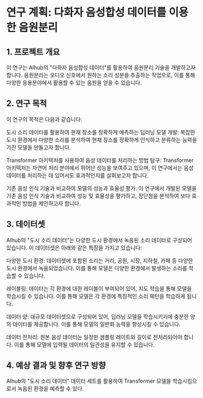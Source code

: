 # 연구 계획: 다화자 음성합성 데이터를 이용한 음원분리
## 1. 프로젝트 개요
이 연구는 AIhub의 "다화자 음성합성 데이터"를 활용하여 음원분리 기술을 개발하고자 합니다. 음원분리는 오디오 신호에서 원하는 소리 성분을 추출하는 작업으로, 이를 통해 다양한 응용분야에서 활용할 수 있는 음원을 얻을 수 있습니다.

## 2. 연구 목적

이 연구의 목적은 다음과 같습니다:

도시 소리 데이터를 활용하여 현재 장소를 정확하게 예측하는 딥러닝 모델 개발: 복잡한 도시 환경에서 다양한 소리를 분석하여 현재 장소를 정확하게 인식하고 분류하는 능력을 가진 모델을 만들고자 합니다.

Transformer 아키텍처를 사용하여 음성 데이터를 처리하는 방법 탐구: Transformer 아키텍처는 자연어 처리 분야에서 뛰어난 성능을 보여주고 있으며, 이 연구에서는 음성 데이터를 처리하는 데 있어서도 효과적인지를 살펴보고자 합니다.

기존 음성 인식 기술과 비교하여 모델의 성능과 효율성 평가: 이 연구에서 개발된 모델을 기존 음성 인식 기술과 비교하여 성능 및 효율성을 평가하고, 장단점을 분석하여 보다 효과적인 방법을 제안하고자 합니다.

## 3. 데이터셋

AIhub의 "도시 소리 데이터"는 다양한 도시 환경에서 녹음된 소리 데이터로 구성되어 있습니다. 이 데이터셋은 아래와 같은 특징을 가지고 있습니다:

다양한 도시 환경: 데이터셋에 포함된 소리는 거리, 공원, 시장, 지하철, 카페 등 다양한 도시 환경에서 녹음되었습니다. 이를 통해 모델은 다양한 환경에서 발생하는 소리를 학습할 수 있습니다.

레이블링: 데이터는 각 환경에 대한 레이블이 부여되어 있어, 지도 학습을 통해 모델을 학습시킬 수 있습니다. 이를 통해 모델은 각 환경에 특징적인 소리 패턴을 학습하게 됩니다.

데이터 양: 대규모 데이터셋으로 구성되어 있어, 딥러닝 모델을 학습시키기에 충분한 양의 데이터를 제공합니다. 이를 통해 모델의 일반화 능력을 향상시킬 수 있습니다.

데이터 전처리: 원본 음성 데이터는 일정한 샘플링 레이트와 길이로 전처리되어야 합니다. 이를 통해 모델에 입력될 데이터의 일관성을 유지할 수 있습니다.


## 4. 예상 결과 및 향후 연구 방향

AIhub의 "도시 소리 데이터" 데이터 세트를 활용하여 Transformer 모델을 학습시킴으로서 녹음된 환경을 예측할 수 있다.


